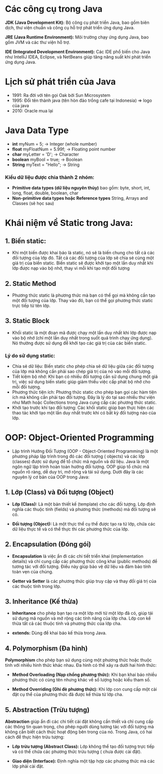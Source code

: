 # Các công cụ trong Java

<strong>JDK (Java Development Kit):</strong> Bộ công cụ phát triển Java, bao gồm biên dịch, thư viện chuẩn và công cụ hỗ
trợ phát triển ứng dụng Java.

<strong>JRE (Java Runtime Environment):</strong> Môi trường chạy ứng dụng Java, bao gồm JVM và các thư viện hỗ trợ.

<strong>IDE (Integrated Development Environment):</strong> Các IDE phổ biến cho Java như IntelliJ IDEA, Eclipse, và
NetBeans giúp tăng năng suất khi phát triển ứng dụng Java.

# Lịch sử phát triển của Java

- 1991: Ra đời với tên gọi Oak bởi Sun Microsystem
- 1995: Đổi tên thành java (tên hòn đảo trồng cafe tại Indonesia) => logo của java
- 2010: Oracle mua lại

# Java Data Type

- **int** myNum = 5; -> Integer (whole number)
- **float** myFloatNum = 5.99f; -> Floating point number
- **char** myLetter = 'D'; -> Character
- **boolean** myBool = true; -> Boolean
- **String** myText = "Hello"; -> String

### Kiểu dữ liệu được chia thành 2 nhóm:

- **Primitive data types (dữ liệu nguyên thủy)** bao gồm: byte, short, int, long, float, double, boolean, char
- **Non-primitive data types hoặc Reference types** String, Arrays and Classes (sẽ học sau)

# Khái niệm về **Static** trong Java:

## 1. Biến static:

- Khi một biến được khai báo là static, nó sẽ là biến chung cho tất cả các đối tượng của lớp đó. Tất cả các đối tượng
  của
  lớp sẽ chia sẻ cùng một giá trị của biến static. Biến static sẽ được khởi tạo một lần duy nhất khi lớp được nạp vào bộ
  nhớ, thay vì mỗi khi tạo một đối tượng

## 2. Static Method

- Phương thức static là phương thức mà bạn có thể gọi mà không cần tạo một đối tượng của lớp. Thay vào đó, bạn có thể
  gọi phương thức static trực tiếp từ tên lớp.

## 3. Static Block

- Khối static là một đoạn mã được chạy một lần duy nhất khi lớp được nạp vào bộ nhớ (chỉ một lần duy nhất trong suốt quá
  trình chạy ứng dụng). Nó thường được sử dụng để khởi tạo các giá trị của các biến static.

### Lý do sử dụng **static**:

- Chia sẻ dữ liệu: Biến static cho phép chia sẻ dữ liệu giữa các đối tượng của lớp mà không cần phải sao chép giá trị
  của nó vào mỗi đối tượng.
- Tiết kiệm bộ nhớ: Khi bạn có nhiều đối tượng cần sử dụng chung một giá trị, việc sử dụng biến static giúp giảm thiểu
  việc cấp phát bộ nhớ cho mỗi đối tượng.
- Phương thức tiện ích: Phương thức static cho phép bạn gọi các hàm tiện ích mà không cần phải tạo đối tượng. Đây là lý
  do tại sao nhiều thư viện như Math hoặc Collections trong Java cung cấp các phương thức static.
- Khởi tạo trước khi tạo đối tượng: Các khối static giúp bạn thực hiện các thao tác khởi tạo một lần duy nhất trước khi
  có bất kỳ đối tượng nào của lớp.

# OOP: Object-Oriented Programming

* Lập trình Hướng Đối Tượng (OOP - Object-Oriented Programming) là một phương pháp lập trình trong đó các đối tượng (
  objects) và các lớp (classes) được sử dụng để tổ chức mã nguồn và dữ liệu. Java là một ngôn ngữ lập trình hoàn toàn
  hướng đối tượng. OOP giúp tổ chức mã nguồn rõ ràng, dễ duy trì, mở rộng và tái sử dụng. Dưới đây là các nguyên lý cơ
  bản
  của OOP trong Java:

## 1. Lớp (Class) và Đối tượng (Object)

- **Lớp (Class):** Là một bản thiết kế (template) cho các đối tượng. Lớp định nghĩa các thuộc tính (fields) và phương
  thức (methods) mà đối tượng sẽ có.

- **Đối tượng (Object):** Là một thực thể cụ thể được tạo ra từ lớp, chứa các dữ liệu thực tế và có thể thực thi các
  phương thức của lớp.

## 2. Encapsulation (Đóng gói)

- **Encapsulation** là việc ẩn đi các chi tiết triển khai (implementation details) và chỉ cung cấp các phương thức công
  khai (public methods) để tương tác với đối tượng. Điều này giúp bảo vệ dữ liệu và đảm bảo tính toàn vẹn của chúng.

- **Getter và Setter** là các phương thức giúp truy cập và thay đổi giá trị của các thuộc tính trong lớp.

## 3. Inheritance (Kế thừa)

- **Inheritance** cho phép bạn tạo ra một lớp mới từ một lớp đã có, giúp tái sử dụng mã nguồn và mở rộng các tính năng
  của lớp cha. Lớp con kế thừa tất cả các thuộc tính và phương thức của lớp cha.

- **extends:** Dùng để khai báo kế thừa trong Java.

## 4. Polymorphism (Đa hình)

**Polymorphism** cho phép bạn sử dụng cùng một phương thức hoặc thuộc tính với nhiều hình thức khác nhau. Đa hình có thể
xảy ra dưới hai hình thức:

- **Method Overloading (Nạp chồng phương thức):** Khi bạn khai báo nhiều phương thức có cùng tên nhưng khác về số lượng
  hoặc kiểu tham số.

- **Method Overriding (Ghi đè phương thức):** Khi lớp con cung cấp một cài đặt cụ thể của phương thức đã được kế thừa từ
  lớp cha.

## 5. Abstraction (Trừu tượng)

**Abstraction** giúp ẩn đi các chi tiết cài đặt không cần thiết và chỉ cung cấp các thông tin quan trọng, cho phép người
dùng tương tác với đối tượng mà không cần biết cách thức hoạt động bên trong của nó. Trong Java, có hai cách để thực
hiện trừu tượng:

- **Lớp trừu tượng (Abstract Class):** Lớp không thể tạo đối tượng trực tiếp và có thể chứa các phương thức trừu tượng (
  chưa được cài đặt).

- **Giao diện (Interface):** Định nghĩa một tập hợp các phương thức mà các lớp phải cài đặt.